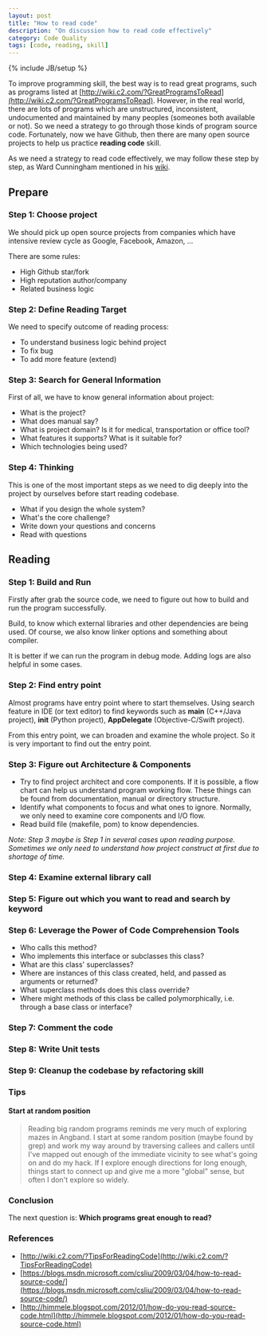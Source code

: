 ```yaml
---
layout: post
title: "How to read code"
description: "On discussion how to read code effectively"
category: Code Quality
tags: [code, reading, skill]
---
```

{% include JB/setup %}

To improve programming skill, the best way is to read great programs, such as programs listed at [http://wiki.c2.com/?GreatProgramsToRead](http://wiki.c2.com/?GreatProgramsToRead). However, in the real world, there are lots of programs which are unstructured, inconsistent, undocumented and maintained by many peoples (someones both available or not). So we need a strategy to go through those kinds of program source code. Fortunately, now we have Github, then there are many open source projects to help us practice **reading code** skill. 

As we need a strategy to read code effectively, we may follow these step by step, as Ward Cunningham mentioned in his [wiki](http://wiki.c2.com/?TipsForReadingCode).

## Prepare
### Step 1: Choose project
We should pick up open source projects from companies which have intensive review cycle as Google, Facebook, Amazon, ... 

There are some rules:

- High Github star/fork
- High reputation author/company
- Related business logic

### Step 2: Define Reading Target
We need to specify outcome of reading process:

- To understand business logic behind project
- To fix bug
- To add more feature (extend)

### Step 3: Search for General Information
First of all, we have to know general information about project:

- What is the project?
- What does manual say?
- What is project domain? Is it for medical, transportation or office tool?
- What features it supports? What is it suitable for?
- Which technologies being used?

### Step 4: Thinking
This is one of the most important steps as we need to dig deeply into the project by ourselves before start reading codebase.

- What if you design the whole system?
- What's the core challenge?
- Write down your questions and concerns
- Read with questions


## Reading
### Step 1: Build and Run
Firstly after grab the source code, we need to figure out how to build and run the program successfully. 

Build, to know which external libraries and other dependencies are being used. Of course, we also know linker options and something about compiler. 

It is better if we can run the program in debug mode. Adding logs are also helpful in some cases.

### Step 2: Find entry point
Almost programs have entry point where to start themselves. Using search feature in IDE (or text editor) to find keywords such as **main** (C++/Java project), **__init__** (Python project), **AppDelegate** (Objective-C/Swift project).

From this entry point, we can broaden and examine the whole project.
So it is very important to find out the entry point.


### Step 3: Figure out Architecture & Components
- Try to find project architect and core components. If it is possible, a flow chart can help us understand program working flow. These things can be found from documentation, manual or directory structure. 
- Identify what components to focus and what ones to ignore. Normally, we only need to examine core components and I/O flow.
- Read build file (makefile, pom) to know dependencies.

_Note: Step 3 maybe is Step 1 in several cases upon reading purpose. Sometimes we only need to understand how project construct at first due to shortage of time._

### Step 4: Examine external library call

### Step 5: Figure out which you want to read and search by keyword

### Step 6:  Leverage the Power of Code Comprehension Tools 
- Who calls this method?
- Who implements this interface or subclasses this class?
- What are this class' superclasses?
- Where are instances of this class created, held, and passed as arguments or returned?
- What superclass methods does this class override?
- Where might methods of this class be called polymorphically, i.e. through a base class or interface? 

### Step 7: Comment the code

### Step 8: Write Unit tests

### Step 9: Cleanup the codebase by refactoring skill

### Tips
#### Start at random position
> Reading big random programs reminds me very much of exploring mazes in Angband. I start at some random position (maybe found by grep) and work my way around by traversing callees and callers until I've mapped out enough of the immediate vicinity to see what's going on and do my hack. If I explore enough directions for long enough, things start to connect up and give me a more "global" sense, but often I don't explore so widely. 

### Conclusion
The next question is: **Which programs great enough to read?**

### References
- [http://wiki.c2.com/?TipsForReadingCode](http://wiki.c2.com/?TipsForReadingCode)
- [https://blogs.msdn.microsoft.com/csliu/2009/03/04/how-to-read-source-code/](https://blogs.msdn.microsoft.com/csliu/2009/03/04/how-to-read-source-code/)
- [http://himmele.blogspot.com/2012/01/how-do-you-read-source-code.html](http://himmele.blogspot.com/2012/01/how-do-you-read-source-code.html)